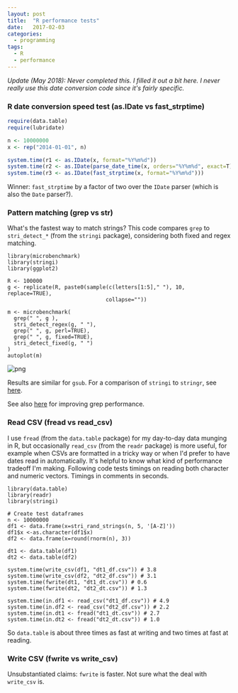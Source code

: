 ```yaml
---
layout: post
title:  "R performance tests"
date:   2017-02-03
categories:
  - programming
tags:
  - R
  - performance
---
```


_Update (May 2018): Never completed this. I filled it out a bit here. I never really use this date conversion code since it's fairly specific._

### R date conversion speed test (as.IDate vs fast_strptime)

```r
require(data.table)
require(lubridate)

n <- 10000000
x <- rep("2014-01-01", n)

system.time(r1 <- as.IDate(x, format="%Y%m%d"))
system.time(r2 <- as.IDate(parse_date_time(x, orders="%Y%m%d", exact=T)))
system.time(r3 <- as.IDate(fast_strptime(x, format="%Y%m%d")))
```

Winner: `fast_strptime` by a factor of two over the `IDate` parser (which is also the `Date` parser?).

### Pattern matching (grep vs str)
What's the fastest way to match strings? This code compares `grep` to `stri_detect_*` (from the `stringi` package), considering both fixed and regex matching.
```
library(microbenchmark)
library(stringi)
library(ggplot2)

R <- 100000
g <- replicate(R, paste0(sample(c(letters[1:5]," "), 10, replace=TRUE),
                               collapse=""))

m <- microbenchmark(
  grep(" ", g ),
  stri_detect_regex(g, " "),
  grep(" ", g, perl=TRUE),
  grep(" ", g, fixed=TRUE),
  stri_detect_fixed(g, " ")
)
autoplot(m)
```

![png](/assets/img/pattern_matching_benchmark.png)

Results are similar for `gsub`. For a comparison of `stringi` to `stringr`, see [here](https://rud.is/b/2017/02/06/strung-out-on-string-ops-a-brief-comparison-of-stringi-and-stringr/).

See also [here](https://stackoverflow.com/questions/19458724/how-do-i-speed-up-text-searches-in-r) for improving grep performance.

### Read CSV (fread vs read_csv)
I use `fread` (from the `data.table` package) for my day-to-day data munging in R, but occasionally `read_csv` (from the `readr` package) is more useful, for example when CSVs are formatted in a tricky way or when I'd prefer to have dates read in automatically. It's helpful to know what kind of performance tradeoff I'm making. Following code tests timings on reading both character and numeric vectors. Timings in comments in seconds.

```
library(data.table)
library(readr)
library(stringi)

# Create test dataframes
n <- 10000000
df1 <- data.frame(x=stri_rand_strings(n, 5, '[A-Z]'))
df1$x <-as.character(df1$x)
df2 <- data.frame(x=round(rnorm(n), 3))

dt1 <- data.table(df1)
dt2 <- data.table(df2)

system.time(write_csv(df1, "dt1_df.csv")) # 3.8
system.time(write_csv(df2, "dt2_df.csv")) # 3.1
system.time(fwrite(dt1, "dt1_dt.csv")) # 0.6
system.time(fwrite(dt2, "dt2_dt.csv")) # 1.3

system.time(in.df1 <- read_csv("dt1_df.csv")) # 4.9
system.time(in.df2 <- read_csv("dt2_df.csv")) # 2.2
system.time(in.dt1 <- fread("dt1_dt.csv")) # 2.7
system.time(in.dt2 <- fread("dt2_dt.csv")) # 1.0
```
So `data.table` is about three times as fast at writing and two times at fast at reading.

### Write CSV (fwrite vs write_csv)
Unsubstantiated claims: `fwrite` is faster. Not sure what the deal with `write_csv` is.
